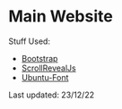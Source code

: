 # Main Website

Stuff Used:
- [Bootstrap](https://getbootstrap.com/)
- [ScrollRevealJs](https://scrollrevealjs.org/)
- [Ubuntu-Font](https://fonts.google.com/specimen/Ubuntu)

Last updated: 23/12/22